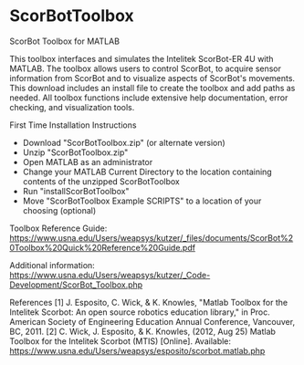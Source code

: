 # ScorBotToolbox
ScorBot Toolbox for MATLAB

This toolbox interfaces and simulates the Intelitek ScorBot-ER 4U with MATLAB. The toolbox allows users to control ScorBot, to acquire sensor information from ScorBot and to visualize aspects of ScorBot's movements. This download includes an install file to create the toolbox and add paths as needed. All toolbox functions include extensive help documentation, error checking, and visualization tools. 

First Time Installation Instructions
- Download "ScorBotToolbox.zip" (or alternate version)
- Unzip "ScorBotToolbox.zip"
- Open MATLAB as an administrator
- Change your MATLAB Current Directory to the location containing contents of the unzipped ScorBotToolbox
- Run "installScorBotToolbox"
- Move "ScorBotToolbox Example SCRIPTS" to a location of your choosing (optional)

Toolbox Reference Guide: 
https://www.usna.edu/Users/weapsys/kutzer/_files/documents/ScorBot%20Toolbox%20Quick%20Reference%20Guide.pdf 

Additional information: 
https://www.usna.edu/Users/weapsys/kutzer/_Code-Development/ScorBot_Toolbox.php 

References
[1] J. Esposito, C. Wick, & K. Knowles, "Matlab Toolbox for the Intelitek Scorbot: An open source robotics education library," in Proc. American Society of Engineering Education Annual Conference, Vancouver, BC, 2011.
[2] C. Wick, J. Esposito, & K. Knowles, (2012, Aug 25) Matlab Toolbox for the Intelitek Scorbot (MTIS) [Online]. Available: https://www.usna.edu/Users/weapsys/esposito/scorbot.matlab.php

